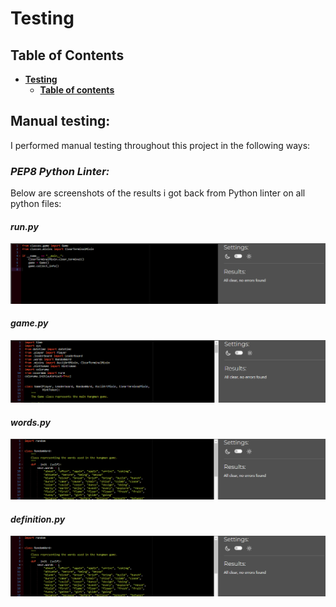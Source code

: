 # **Testing**

## **Table of Contents**

- [**Testing**](#testing)
  - [**Table of contents**](#table-of-contents)

## **Manual testing:**

I performed manual testing throughout this project in the following ways:

### **_PEP8 Python Linter:_**

Below are screenshots of the results i got back from Python linter on all python files:

#### **_run.py_**

![run.py](screenshots/ultimate-hangman-run-python-linter.png)

#### **_game.py_**

![game.py](screenshots/ultimate-hangman-game-python-linter.png)

#### **_words.py_**

![words.py](screenshots/ultimate-hangman-words-python-linter.png)

#### **_definition.py_**

![definition.py](screenshots/ultimate-hangman-words-python-linter.png)
